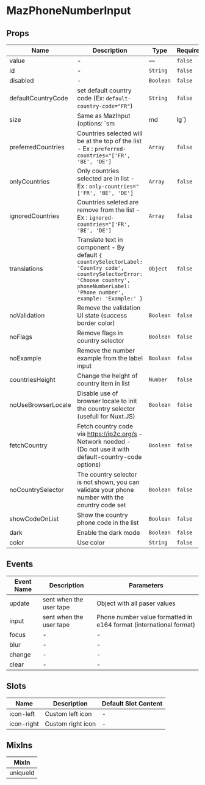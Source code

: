 # MazPhoneNumberInput

## Props

<!-- @vuese:MazPhoneNumberInput:props:start -->

| Name               | Description                                                                                                                                                                        | Type      | Required | Default |
| ------------------ | ---------------------------------------------------------------------------------------------------------------------------------------------------------------------------------- | --------- | -------- | ------- |
| value              | -                                                                                                                                                                                  | —         | `false`  | null    |
| id                 | -                                                                                                                                                                                  | `String`  | `false`  | null    |
| disabled           | -                                                                                                                                                                                  | `Boolean` | `false`  | false   |
| defaultCountryCode | set default country code (Ex: `default-country-code="FR"`)                                                                                                                         | `String`  | `false`  | null    |
| size               | Same as MazInput (options: `sm|md|lg`)                                                                                                                                             | `String`  | `false`  | null    |
| preferredCountries | Countries selected will be at the top of the list - Ex : `preferred-countries="['FR', 'BE', 'DE']`                                                                                 | `Array`   | `false`  | null    |
| onlyCountries      | Only countries selected are in list - Ex : `only-countries="['FR', 'BE', 'DE']`                                                                                                    | `Array`   | `false`  | null    |
| ignoredCountries   | Countries seleted are remove from the list - Ex : `ignored-countries="['FR', 'BE', 'DE']`                                                                                          | `Array`   | `false`  | Array   |
| translations       | Translate text in component - By default `{ countrySelectorLabel: 'Country code', countrySelectorError: 'Choose country', phoneNumberLabel: 'Phone number', example: 'Example:' }` | `Object`  | `false`  | null    |
| noValidation       | Remove the validation UI state (success border color)                                                                                                                              | `Boolean` | `false`  | false   |
| noFlags            | Remove flags in country selector                                                                                                                                                   | `Boolean` | `false`  | false   |
| noExample          | Remove the number example from the label input                                                                                                                                     | `Boolean` | `false`  | false   |
| countriesHeight    | Change the height of country item in list                                                                                                                                          | `Number`  | `false`  | 30      |
| noUseBrowserLocale | Disable use of browser locale to init the country selector (usefull for Nuxt.JS)                                                                                                   | `Boolean` | `false`  | false   |
| fetchCountry       | Fetch country code via https://ip2c.org/s - Network needed - (Do not use it with default-country-code options)                                                                     | `Boolean` | `false`  | false   |
| noCountrySelector  | The country selector is not shown, you can validate your phone number with the country code set                                                                                    | `Boolean` | `false`  | false   |
| showCodeOnList     | Show the country phone code in the list                                                                                                                                            | `Boolean` | `false`  | false   |
| dark               | Enable the dark mode                                                                                                                                                               | `Boolean` | `false`  | false   |
| color              | Use color                                                                                                                                                                          | `String`  | `false`  | primary |

<!-- @vuese:MazPhoneNumberInput:props:end -->

## Events

<!-- @vuese:MazPhoneNumberInput:events:start -->

| Event Name | Description             | Parameters                                                         |
| ---------- | ----------------------- | ------------------------------------------------------------------ |
| update     | sent when the user tape | Object with all paser values                                       |
| input      | sent when the user tape | Phone number value formatted in e164 format (international format) |
| focus      | -                       | -                                                                  |
| blur       | -                       | -                                                                  |
| change     | -                       | -                                                                  |
| clear      | -                       | -                                                                  |

<!-- @vuese:MazPhoneNumberInput:events:end -->

## Slots

<!-- @vuese:MazPhoneNumberInput:slots:start -->

| Name       | Description       | Default Slot Content |
| ---------- | ----------------- | -------------------- |
| icon-left  | Custom left icon  | -                    |
| icon-right | Custom right icon | -                    |

<!-- @vuese:MazPhoneNumberInput:slots:end -->

## MixIns

<!-- @vuese:MazPhoneNumberInput:mixIns:start -->

| MixIn    |
| -------- |
| uniqueId |

<!-- @vuese:MazPhoneNumberInput:mixIns:end -->
